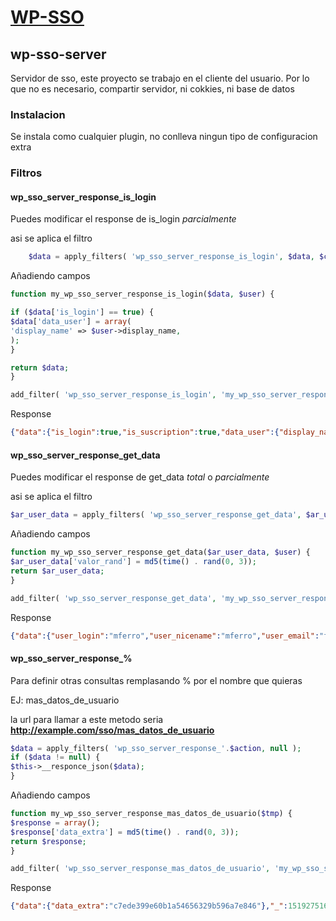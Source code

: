 # [WP-SSO](https://gitlab.com/wp-sso)

## wp-sso-server

Servidor de sso, este proyecto se trabajo en el cliente del usuario. Por lo que no es necesario, compartir servidor, ni cokkies, ni base de datos


### Instalacion

Se instala como cualquier plugin, no conlleva ningun tipo de configuracion extra

### Filtros

#### wp_sso_server_response_is_login

Puedes modificar el response de is_login *parcialmente*
    
asi se aplica el filtro
```php
    $data = apply_filters( 'wp_sso_server_response_is_login', $data, $current_user );
```
    
Añadiendo campos

```php
function my_wp_sso_server_response_is_login($data, $user) {

if ($data['is_login'] == true) {
$data['data_user'] = array(
'display_name' => $user->display_name,
);
}

return $data;
}

add_filter( 'wp_sso_server_response_is_login', 'my_wp_sso_server_response_is_login', 10, 2 );    
```

Response

```json
{"data":{"is_login":true,"is_suscription":true,"data_user":{"display_name":"mferro"},"user_token":{"token":"ODNjOTEwOGI1OTE0YzU2Zjk5ZTExNzU0NTIzMTIwOGRfMV8xNTE5Mjc0MDU1","nonce":1519274055}},"_":1519274055}
```

#### wp_sso_server_response_get_data

Puedes modificar el response de get_data *total* o *parcialmente*

asi se aplica el filtro
```php
$ar_user_data = apply_filters( 'wp_sso_server_response_get_data', $ar_user_data, $user );
```

Añadiendo campos

```php
function my_wp_sso_server_response_get_data($ar_user_data, $user) {
$ar_user_data['valor_rand'] = md5(time() . rand(0, 3));
return $ar_user_data;
}

add_filter( 'wp_sso_server_response_get_data', 'my_wp_sso_server_response_get_data', 10, 2 );    
```

Response

```json
{"data":{"user_login":"mferro","user_nicename":"mferro","user_email":"ferro.mariano@gmail.com","user_url":"","user_registered":"2018-02-03 03:35:04","display_name":"mferro","valor_rand":"96e8bbe7f0ba7259dfa391f5c25678c3"},"_":1519274669}
```

#### wp_sso_server_response_%

Para definir otras consultas remplasando % por el nombre que quieras

EJ: mas_datos_de_usuario

la url para llamar a este metodo seria **http://example.com/sso/mas_datos_de_usuario**

```php
$data = apply_filters( 'wp_sso_server_response_'.$action, null );
if ($data != null) {
$this->__responce_json($data);
}
```

Añadiendo campos

```php
function my_wp_sso_server_response_mas_datos_de_usuario($tmp) {
$response = array();
$response['data_extra'] = md5(time() . rand(0, 3));
return $response;
}

add_filter( 'wp_sso_server_response_mas_datos_de_usuario', 'my_wp_sso_server_response_mas_datos_de_usuario', 10, 2 );
```

Response

```json
{"data":{"data_extra":"c7ede399e60b1a54656329b596a7e846"},"_":1519275168}
```

    
    
    
    
    
